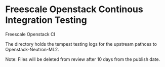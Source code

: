 Freescale Openstack Continous Integration Testing 
==================================================

Freescale Openstack CI 

The directory holds the tempest testing logs for the upstream pathces to Openstack-Neutron-ML2.

Note: Files will be deleted from review after 10 days from the publish date.

